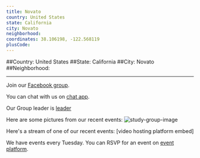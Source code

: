 ```yaml
---
title: Novato
country: United States
state: California
city: Novato
neighborhood: 
coordinates: 38.106198, -122.568119
plusCode:
---
```


##Country: United States
##State: California
##City: Novato
##Neighborhood: 
*****
Join our [Facebook group](https://www.facebook.com/groups/free.code.camp.novato).

You can chat with us on [chat app]().

Our Group leader is [leader]()

Here are some pictures from our recent events:
![study-group-image]()

Here's a stream of one of our recent events:
[video hosting platform embed]

We have events every Tuesday. You can RSVP for an event on [event platform]().
